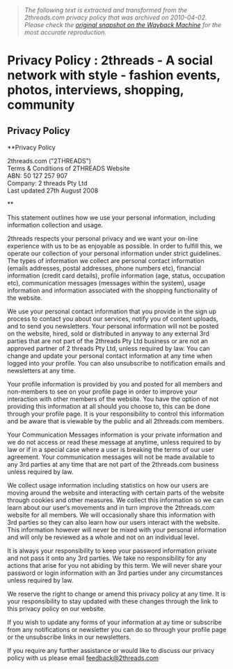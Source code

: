 > *The following text is extracted and transformed from the 2threads.com privacy policy that was archived on 2010-04-02. Please check the [original snapshot on the Wayback Machine](https://web.archive.org/web/20100402070113id_/http%3A//www.2threads.com/privacy.php) for the most accurate reproduction.*

# Privacy Policy : 2threads - A social network with style - fashion events, photos, interviews, shopping, community

## Privacy Policy

**Privacy Policy

2threads.com ("2THREADS")   
Terms & Conditions of 2THREADS Website  
ABN: 50 127 257 907  
Company: 2 threads Pty Ltd  
Last updated 27th August 2008

**

This statement outlines how we use your personal information, including information collection and usage. 

2threads respects your personal privacy and we want your on-line experience with us to be as enjoyable as possible. In order to fulfill this, we operate our collection of your personal information under strict guidelines. The types of information we collect are personal contact information (emails addresses, postal addresses, phone numbers etc), financial information (credit card details), profile information (age, status, occupation etc), communication messages (messages within the system), usage information and information associated with the shopping functionality of the website. 

We use your personal contact information that you provide in the sign up process to contact you about our services, notify you of content uploads, and to send you newsletters. Your personal information will not be posted on the website, hired, sold or distributed in anyway to any external 3rd parties that are not part of the 2threads Pty Ltd business or are not an approved partner of 2 threads Pty Ltd, unless required by law. You can change and update your personal contact information at any time when logged into your profile. You can also unsubscribe to notification emails and newsletters at any time. 

Your profile information is provided by you and posted for all members and non-members to see on your profile page in order to improve your interaction with other members of the website. You have the option of not providing this information at all should you choose to, this can be done through your profile page. It is your responsibility to control this information and be aware that is viewable by the public and all 2threads.com members. 

Your Communication Messages information is your private information and we do not access or read these message at anytime, unless required to by law or if in a special case where a user is breaking the terms of our user agreement. Your communication messages will not be made available to any 3rd parties at any time that are not part of the 2threads.com business unless required by law. 

We collect usage information including statistics on how our users are moving around the website and interacting with certain parts of the website through cookies and other measures. We collect this information so we can learn about our user‘s movements and in turn improve the 2threads.com website for all members. We will occasionally share this information with 3rd parties so they can also learn how our users interact with the website. This information however will never be mixed with your personal information and will only be reviewed as a whole and not on an individual level. 

It is always your responsibility to keep your password information private and not pass it onto any 3rd parties. We take no responsibility for any actions that arise for you not abiding by this term. We will never share your password or login information with an 3rd parties under any circumstances unless required by law. 

We reserve the right to change or amend this privacy policy at any time. It is your responsibility to stay updated with these changes through the link to this privacy policy on our website. 

If you wish to update any forms of your information at ay time or subscribe from any notifications or newsletter you can do so through your profile page or the unsubscribe links in our newsletters. 

If you require any further assistance or would like to discuss our privacy policy with us please email [feedback@2threads.com](mailto:feedback@2threads.com)
